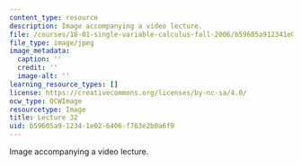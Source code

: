 ```yaml
---
content_type: resource
description: Image accompanying a video lecture.
file: /courses/18-01-single-variable-calculus-fall-2006/b59605a912341e026406f763e2b0a6f9_lec32.jpg
file_type: image/jpeg
image_metadata:
  caption: ''
  credit: ''
  image-alt: ''
learning_resource_types: []
license: https://creativecommons.org/licenses/by-nc-sa/4.0/
ocw_type: OCWImage
resourcetype: Image
title: Lecture 32
uid: b59605a9-1234-1e02-6406-f763e2b0a6f9
---
```

Image accompanying a video lecture.